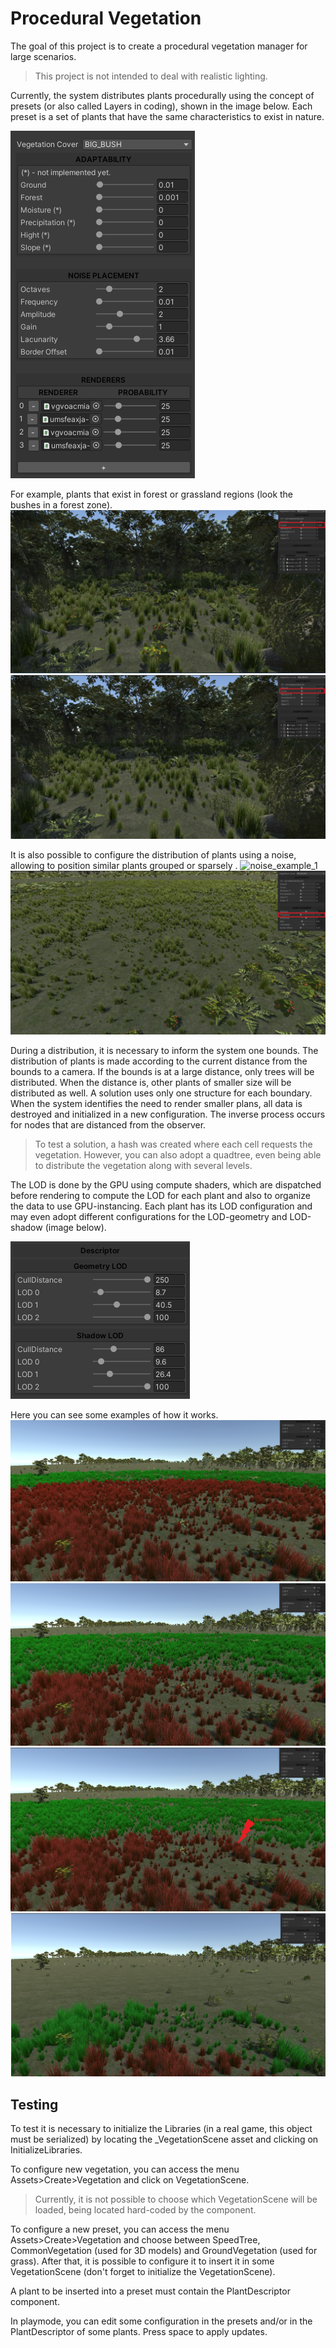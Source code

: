 # Procedural Vegetation

The goal of this project is to create a procedural vegetation manager for large scenarios.
> This project is not intended to deal with realistic lighting.

Currently, the system distributes plants procedurally using the concept of presets (or also called Layers in coding), shown in the image below. Each preset is a set of plants that have the same characteristics to exist in nature.

![preset](https://github.com/ffranzin/ProceduralVegetation/blob/master/Assets/SampleImages/PresetSettings.png)

For example, plants that exist in forest or grassland regions (look the bushes in a forest zone). 
![adaptability_example_1](https://github.com/ffranzin/ProceduralVegetation/blob/master/Assets/SampleImages/adaptability_example_1.png)
![adaptability_example_2](https://github.com/ffranzin/ProceduralVegetation/blob/master/Assets/SampleImages/adaptability_example_2.png)

It is also possible to configure the distribution of plants using a noise, allowing to position similar plants grouped or sparsely . 
![noise_example_1](https://github.com/ffranzin/ProceduralVegetation/blob/master/Assets/SampleImages/noise_example_1.png)
![noise_example_1](https://github.com/ffranzin/ProceduralVegetation/blob/master/Assets/SampleImages/noise_example_2.png)



During a distribution, it is necessary to inform the system one bounds. The distribution of plants is made according to the current distance from the bounds to a camera.
If the bounds is at a large distance, only trees will be distributed. When the distance is, other plants of smaller size will be distributed as well. A solution uses only one structure for each boundary. When the system identifies the need to render smaller plans, all data is destroyed and initialized in a new configuration. The inverse process occurs for nodes that are distanced from the observer.

> To test a solution, a hash was created where each cell requests the vegetation. However, you can also adopt a quadtree, even being able to distribute the vegetation along with several levels.

The LOD is done by the GPU using compute shaders, which are dispatched before rendering to compute the LOD for each plant and also to organize the data to use GPU-instancing. Each plant has its LOD configuration and may even adopt different configurations for the LOD-geometry and LOD-shadow (image below). 

![lod](https://github.com/ffranzin/ProceduralVegetation/blob/master/Assets/SampleImages/LODSettings.PNG)


Here you can see some examples of how it works.
![LOD-Geometry-1](https://github.com/ffranzin/ProceduralVegetation/blob/master/Assets/SampleImages/lod_example_1.png)
![LOD-Geometry-1](https://github.com/ffranzin/ProceduralVegetation/blob/master/Assets/SampleImages/lod_example_2.png)
![LOD-Shadow](https://github.com/ffranzin/ProceduralVegetation/blob/master/Assets/SampleImages/lod_example_3.png)
![LOD-CullDistance](https://github.com/ffranzin/ProceduralVegetation/blob/master/Assets/SampleImages/lod_example_4.png)



Testing
---------------------

To test it is necessary to initialize the Libraries (in a real game, this object must be serialized) by locating the _VegetationScene asset and clicking on InitializeLibraries.

To configure new vegetation, you can access the menu Assets>Create>Vegetation and click on VegetationScene.

> Currently, it is not possible to choose which VegetationScene will be loaded, being located hard-coded by the component.

To configure a new preset, you can access the menu Assets>Create>Vegetation and choose between SpeedTree, CommonVegetation (used for 3D models) and GroundVegetation (used for grass). After that, it is possible to configure it to insert it in some VegetationScene (don't forget to initialize the VegetationScene).

A plant to be inserted into a preset must contain the PlantDescriptor component.

In playmode, you can edit some configuration in the presets and/or in the PlantDescriptor of some plants. Press space to apply updates.
